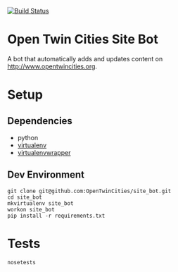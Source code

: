 [![Build Status](https://travis-ci.org/OpenTwinCities/site_bot.svg?branch=master)](https://travis-ci.org/OpenTwinCities/site_bot)

Open Twin Cities Site Bot
=========================

A bot that automatically adds and updates content on <http://www.opentwincities.org>.

# Setup 

## Dependencies

- python
- [virtualenv](https://virtualenv.readthedocs.org/en/latest/)
- [virtualenvwrapper](https://virtualenvwrapper.readthedocs.io/en/latest/)

## Dev Environment

```
git clone git@github.com:OpenTwinCities/site_bot.git
cd site_bot
mkvirtualenv site_bot
workon site_bot
pip install -r requirements.txt
```

# Tests

```
nosetests
```
